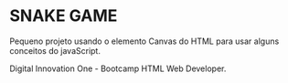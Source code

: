 # SNAKE GAME
Pequeno projeto usando o elemento Canvas do HTML para usar alguns conceitos do javaScript.

Digital Innovation One - Bootcamp HTML Web Developer.